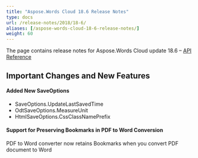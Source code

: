 ```yaml
---
title: "Aspose.Words Cloud 18.6 Release Notes"
type: docs
url: /release-notes/2018/18-6/
aliases: [/aspose-words-cloud-18-6-release-notes/]
weight: 60
---
```


The page contains release notes for Aspose.Words Cloud update 18.6 – [API Reference](https://apireference.aspose.cloud/words/)

## Important Changes and New Features

#### Added New SaveOptions

- SaveOptions.UpdateLastSavedTime
- OdtSaveOptions.MeasureUnit
- HtmlSaveOptions.CssClassNamePrefix

#### Support for Preserving Bookmarks in PDF to Word Conversion

PDF to Word converter now retains Bookmarks when you convert PDF document to Word

